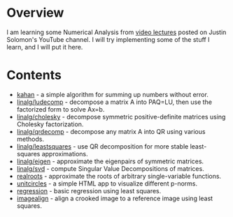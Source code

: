 # Overview

I am learning some Numerical Analysis from [video lectures](https://www.youtube.com/watch?v=dkT8yuI2d50) posted on Justin Solomon's YouTube channel. I will try implementing some of the stuff I learn, and I will put it here.

# Contents

 * [kahan](kahan/) - a simple algorithm for summing up numbers without error.
 * [linalg/ludecomp](linalg/ludecomp/) - decompose a matrix A into PAQ=LU, then use the factorized form to solve Ax=b.
 * [linalg/cholesky](linalg/cholesky/) - decompose symmetric positive-definite matrices using Cholesky factorization.
 * [linalg/qrdecomp](linalg/qrdecomp/) - decompose any matrix A into QR using various methods.
 * [linalg/leastsquares](linalg/leastsquares) - use QR decomposition for more stable least-squares approximations.
 * [linalg/eigen](linalg/eigen) - approximate the eigenpairs of symmetric matrices.
 * [linalg/svd](linalg/svd) - compute Singular Value Decompositions of matrices.
 * [realroots](realroots) - approximate the roots of arbitrary single-variable functions.
 * [unitcircles](unitcircles/) - a simple HTML app to visualize different p-norms.
 * [regression](regression/) - basic regression using least squares.
 * [imagealign](imagealign/) - align a crooked image to a reference image using least squares.
